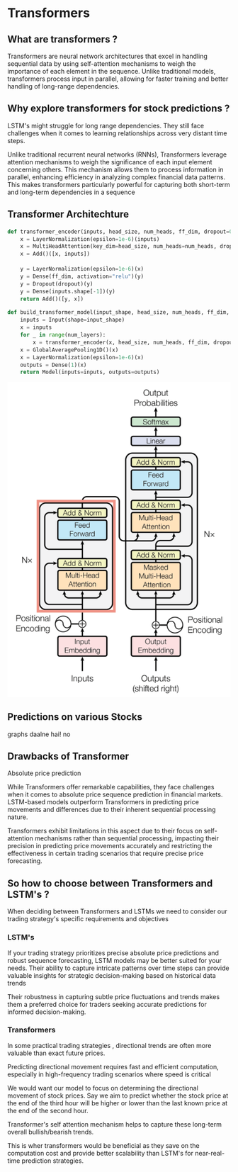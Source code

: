 # Transformers

## What are transformers ?

Transformers are neural network architectures that excel in handling sequential data by using self-attention mechanisms to weigh the importance of each element in the sequence. Unlike traditional models, transformers process input in parallel, allowing for faster training and better handling of long-range dependencies.

## Why explore transformers for stock predictions ?
LSTM's might struggle for long range dependencies. They still face challenges when it comes to learning relationships across very distant time steps. 

Unlike traditional recurrent neural networks (RNNs), Transformers leverage attention mechanisms to weigh the significance of each input element concerning others. This mechanism allows them to process information in parallel, enhancing efficiency in analyzing complex financial data patterns. This makes transformers particularly powerful for capturing both short-term and long-term dependencies in a sequence

## Transformer Architechture

```python
def transformer_encoder(inputs, head_size, num_heads, ff_dim, dropout=0):
    x = LayerNormalization(epsilon=1e-6)(inputs)
    x = MultiHeadAttention(key_dim=head_size, num_heads=num_heads, dropout=dropout)(x, x)
    x = Add()([x, inputs])

    y = LayerNormalization(epsilon=1e-6)(x)
    y = Dense(ff_dim, activation="relu")(y)
    y = Dropout(dropout)(y)
    y = Dense(inputs.shape[-1])(y)
    return Add()([y, x])
```

```python
def build_transformer_model(input_shape, head_size, num_heads, ff_dim, num_layers, dropout=0):
    inputs = Input(shape=input_shape)
    x = inputs
    for _ in range(num_layers):
        x = transformer_encoder(x, head_size, num_heads, ff_dim, dropout)
    x = GlobalAveragePooling1D()(x)
    x = LayerNormalization(epsilon=1e-6)(x)
    outputs = Dense(1)(x)
    return Model(inputs=inputs, outputs=outputs)
```

![AA](images/trans_arch.png)

## Predictions on various Stocks

graphs daalne hai! 
no

## Drawbacks of Transformer

Absolute price prediction

While Transformers offer remarkable capabilities, they face challenges when it comes to absolute price sequence prediction in financial markets. LSTM-based models outperform Transformers in predicting price movements and differences due to their inherent sequential processing nature. 

Transformers exhibit limitations in this aspect due to their focus on self-attention mechanisms rather than sequential processing, impacting their precision in predicting price movements accurately and restricting the effectiveness in certain trading scenarios that require precise price forecasting.

## So how to choose between Transformers and LSTM's ?

When deciding between Transformers and LSTMs we need to consider our trading strategy's specific requirements and objectives

### LSTM's

If your trading strategy prioritizes precise absolute price predictions and robust sequence forecasting, LSTM models may be better suited for your needs. Their ability to capture intricate patterns over time steps can provide valuable insights for strategic decision-making based on historical data trends

Their robustness in capturing subtle price fluctuations and trends makes them a preferred choice for traders seeking accurate predictions for informed decision-making.

### Transformers 

In some practical trading strategies , directional trends are often more valuable than exact future prices.

Predicting directional movement requires fast and efficient computation, especially in high-frequency trading scenarios where speed is critical

We would want our model to focus on determining the directional movement of stock prices. Say we aim to predict whether the stock price at the end of the third hour will be higher or lower than the last known price at the end of the second hour.

Transformer's self attention mechanism helps to capture these long-term overall bullish/bearish trends.

This is wher transformers would be beneficial as they save on the computation cost and provide better scalability than LSTM's for near-real-time prediction strategies.